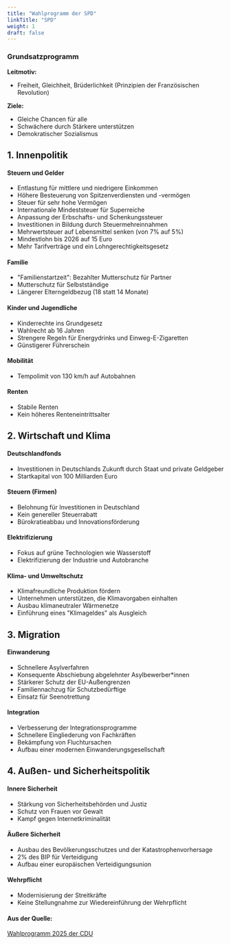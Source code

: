 ```yaml
---
title: "Wahlprogramm der SPD"
linkTitle: "SPD"
weight: 1
draft: false
---
```


### Grundsatzprogramm

**Leitmotiv:**
  - Freiheit, Gleichheit, Brüderlichkeit (Prinzipien der Französischen Revolution)

**Ziele:**
  - Gleiche Chancen für alle
  - Schwächere durch Stärkere unterstützen
  - Demokratischer Sozialismus

## 1. Innenpolitik

#### Steuern und Gelder
- Entlastung für mittlere und niedrigere Einkommen
- Höhere Besteuerung von Spitzenverdiensten und -vermögen
- Steuer für sehr hohe Vermögen
- Internationale Mindeststeuer für Superreiche
- Anpassung der Erbschafts- und Schenkungssteuer
- Investitionen in Bildung durch Steuermehreinnahmen
- Mehrwertsteuer auf Lebensmittel senken (von 7% auf 5%)
- Mindestlohn bis 2026 auf 15 Euro
- Mehr Tarifverträge und ein Lohngerechtigkeitsgesetz

#### Familie
- "Familienstartzeit": Bezahlter Mutterschutz für Partner
- Mutterschutz für Selbstständige
- Längerer Elterngeldbezug (18 statt 14 Monate)

#### Kinder und Jugendliche
- Kinderrechte ins Grundgesetz
- Wahlrecht ab 16 Jahren
- Strengere Regeln für Energydrinks und Einweg-E-Zigaretten
- Günstigerer Führerschein

#### Mobilität
- Tempolimit von 130 km/h auf Autobahnen

#### Renten
- Stabile Renten
- Kein höheres Renteneintrittsalter

## 2. Wirtschaft und Klima

#### Deutschlandfonds
- Investitionen in Deutschlands Zukunft durch Staat und private Geldgeber
- Startkapital von 100 Milliarden Euro

#### Steuern (Firmen)
- Belohnung für Investitionen in Deutschland
- Kein genereller Steuerrabatt
- Bürokratieabbau und Innovationsförderung

#### Elektrifizierung
- Fokus auf grüne Technologien wie Wasserstoff
- Elektrifizierung der Industrie und Autobranche

#### Klima- und Umweltschutz
- Klimafreundliche Produktion fördern
- Unternehmen unterstützen, die Klimavorgaben einhalten
- Ausbau klimaneutraler Wärmenetze
- Einführung eines "Klimageldes" als Ausgleich

## 3. Migration

#### Einwanderung
- Schnellere Asylverfahren
- Konsequente Abschiebung abgelehnter Asylbewerber*innen
- Stärkerer Schutz der EU-Außengrenzen
- Familiennachzug für Schutzbedürftige
- Einsatz für Seenotrettung

#### Integration
- Verbesserung der Integrationsprogramme
- Schnellere Eingliederung von Fachkräften
- Bekämpfung von Fluchtursachen
- Aufbau einer modernen Einwanderungsgesellschaft

## 4. Außen- und Sicherheitspolitik

#### Innere Sicherheit
- Stärkung von Sicherheitsbehörden und Justiz
- Schutz von Frauen vor Gewalt
- Kampf gegen Internetkriminalität

#### Äußere Sicherheit
- Ausbau des Bevölkerungsschutzes und der Katastrophenvorhersage
- 2% des BIP für Verteidigung
- Aufbau einer europäischen Verteidigungsunion

#### Wehrpflicht
- Modernisierung der Streitkräfte
- Keine Stellungnahme zur Wiedereinführung der Wehrpflicht

#### Aus der Quelle:
[Wahlprogramm 2025 der CDU](https://www.spd.de/fileadmin/Dokumente/Beschluesse/Programm/2025_SPD_Regierungsprogramm.pdf)